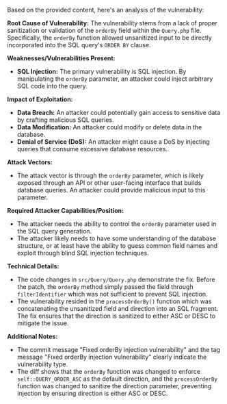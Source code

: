 Based on the provided content, here's an analysis of the vulnerability:

**Root Cause of Vulnerability:**
The vulnerability stems from a lack of proper sanitization or validation of the `orderBy` field within the `Query.php` file. Specifically, the `orderBy` function allowed unsanitized input to be directly incorporated into the SQL query's `ORDER BY` clause.

**Weaknesses/Vulnerabilities Present:**
- **SQL Injection:** The primary vulnerability is SQL injection. By manipulating the `orderBy` parameter, an attacker could inject arbitrary SQL code into the query.

**Impact of Exploitation:**
- **Data Breach:** An attacker could potentially gain access to sensitive data by crafting malicious SQL queries.
- **Data Modification:** An attacker could modify or delete data in the database.
- **Denial of Service (DoS):** An attacker might cause a DoS by injecting queries that consume excessive database resources.

**Attack Vectors:**
- The attack vector is through the `orderBy` parameter, which is likely exposed through an API or other user-facing interface that builds database queries. An attacker could provide malicious input to this parameter.

**Required Attacker Capabilities/Position:**
- The attacker needs the ability to control the `orderBy` parameter used in the SQL query generation.
- The attacker likely needs to have some understanding of the database structure, or at least have the ability to guess common field names and exploit through blind SQL injection techniques.

**Technical Details:**
- The code changes in `src/Query/Query.php` demonstrate the fix. Before the patch, the `orderBy` method simply passed the field through `filterIdentifier` which was not sufficient to prevent SQL injection.
- The vulnerability resided in the `processOrderBy()` function which was concatenating the unsanitized field and direction into an SQL fragment. The fix ensures that the direction is sanitized to either ASC or DESC to mitigate the issue.

**Additional Notes:**
- The commit message "Fixed orderBy injection vulnerability" and the tag message "Fixed orderBy injection vulnerability" clearly indicate the vulnerability type.
- The diff shows that the `orderBy` function was changed to enforce `self::QUERY_ORDER_ASC` as the default direction, and the `processOrderBy` function was changed to sanitize the direction parameter, preventing injection by ensuring direction is either ASC or DESC.